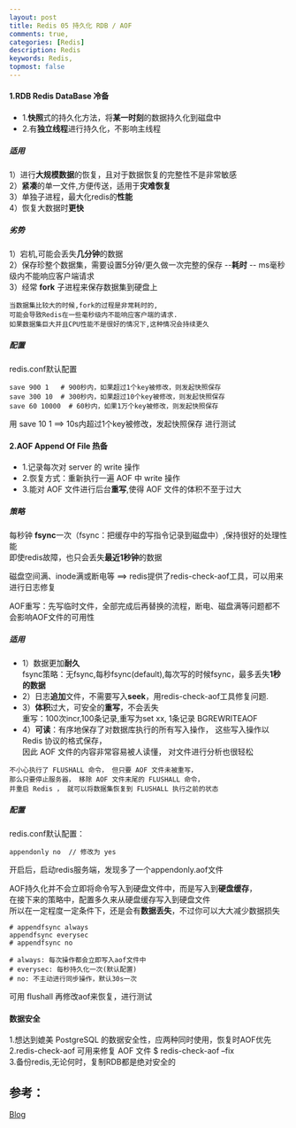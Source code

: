 ```yaml
---
layout: post
title: Redis 05 持久化 RDB / AOF
comments: true,
categories: [Redis]
description: Redis 
keywords: Redis, 
topmost: false
---
```


#### 1.RDB Redis DataBase 冷备

- 1.**快照**式的持久化方法，将**某一时刻**的数据持久化到磁盘中
- 2.有**独立线程**进行持久化，不影响主线程

##### 适用

1）进行**大规模数据**的恢复，且对于数据恢复的完整性不是非常敏感  
2）**紧凑**的单一文件,方便传送，适用于**灾难恢复**  
3）单独子进程，最大化redis的**性能**  
4）恢复大数据时**更快**

##### 劣势

1）宕机,可能会丢失**几分钟**的数据  
2）保存珍整个数据集，需要设置5分钟/更久做一次完整的保存 --**耗时** -- ms毫秒级内不能响应客户端请求   
3）经常 **fork** 子进程来保存数据集到硬盘上   

```
当数据集比较大的时候,fork的过程是非常耗时的,
可能会导致Redis在一些毫秒级内不能响应客户端的请求.
如果数据集巨大并且CPU性能不是很好的情况下,这种情况会持续更久
```

##### 配置

redis.conf默认配置

```==&gt; 用 save 10 1 ## 10s内超过1个key被修改，发起快照保存 进行测试
save 900 1   # 900秒内，如果超过1个key被修改，则发起快照保存
save 300 10  # 300秒内，如果超过10个key被修改，则发起快照保存
save 60 10000  # 60秒内，如果1万个key被修改，则发起快照保存
```

用 save 10 1 ==> 10s内超过1个key被修改，发起快照保存 进行测试



#### 2.AOF Append Of File 热备

- 1.记录每次对 server 的 write 操作
- 2.恢复方式：重新执行一遍 AOF 中 write 操作
- 3.能对 AOF 文件进行后台**重写**,使得 AOF 文件的体积不至于过大

##### 策略

每秒钟 **fsync**一次（fsync：把缓存中的写指令记录到磁盘中）,保持很好的处理性能  
即使redis故障，也只会丢失**最近1秒钟**的数据 

磁盘空间满、inode满或断电等 ==> redis提供了redis-check-aof工具，可以用来进行日志修复

AOF重写：先写临时文件，全部完成后再替换的流程，断电、磁盘满等问题都不会影响AOF文件的可用性

##### 适用

- 1）数据更加**耐久**  
  fsync策略：无fsync,每秒fsync(default),每次写的时候fsync，最多丢失**1秒的数据**
- 2）日志**追加**文件，不需要写入**seek**，用redis-check-aof工具修复问题.
- 3）**体积**过大，可安全的**重写**，不会丢失  
  重写：100次incr,100条记录,重写为set xx, 1条记录 BGREWRITEAOF
- 4）**可读**：有序地保存了对数据库执行的所有写入操作， 这些写入操作以 Redis 协议的格式保存，   
  因此 AOF 文件的内容非常容易被人读懂， 对文件进行分析也很轻松

```
不小心执行了 FLUSHALL 命令， 但只要 AOF 文件未被重写， 
那么只要停止服务器， 移除 AOF 文件末尾的 FLUSHALL 命令， 
并重启 Redis ， 就可以将数据集恢复到 FLUSHALL 执行之前的状态
```

##### 配置

redis.conf默认配置：

```
appendonly no  // 修改为 yes
```

开启后，启动redis服务端，发现多了一个appendonly.aof文件

AOF持久化并不会立即将命令写入到硬盘文件中，而是写入到**硬盘缓存**，  
在接下来的策略中，配置多久来从硬盘缓存写入到硬盘文件  
所以在一定程度一定条件下，还是会有**数据丢失**，不过你可以大大减少数据损失

```
# appendfsync always
appendfsync everysec
# appendfsync no

# always: 每次操作都会立即写入aof文件中
# everysec: 每秒持久化一次(默认配置)
# no: 不主动进行同步操作，默认30s一次
```

可用 flushall 再修改aof来恢复，进行测试



#### 数据安全

1.想达到媲美 PostgreSQL 的数据安全性，应两种同时使用，恢复时AOF优先  
2.redis-check-aof 可用来修复 AOF 文件 $ redis-check-aof –fix  
3.备份redis,无论何时，复制RDB都是绝对安全的












## 参考：

[Blog](https://www.jb51.net/article/121848.htm)

